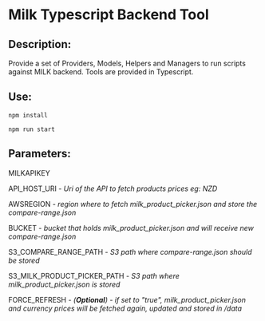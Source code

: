 # Milk Typescript Backend Tool 

## Description:
Provide a set of Providers, Models, Helpers and Managers to run scripts against MILK backend. Tools are provided in Typescript. 

## Use:
`npm install`

`npm run start`

## Parameters: 
MILKAPIKEY

API_HOST_URI - *Uri of the API to fetch products prices eg: NZD*

AWSREGION - *region where to fetch milk_product_picker.json and store the compare-range.json*

BUCKET - *bucket that holds milk_product_picker.json and will receive new compare-range.json*

S3_COMPARE_RANGE_PATH - *S3 path where compare-range.json should be stored*

S3_MILK_PRODUCT_PICKER_PATH - *S3 path where milk_product_picker.json is stored*

FORCE_REFRESH - *(**Optional**) - if set to "true", milk_product_picker.json and currency prices will be fetched again, updated and stored in /data*